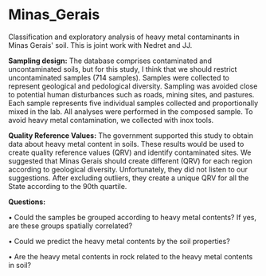 # Minas_Gerais
Classification and exploratory analysis of heavy metal contaminants in Minas Gerais' soil. This is joint work with Nedret and JJ.

<b>Sampling design:</b>
The database comprises contaminated and uncontaminated soils, but for this study, I think that we should restrict uncontaminated samples (714 samples). Samples were collected to represent geological and pedological diversity. Sampling was avoided close to potential human disturbances such as roads, mining sites, and pastures. Each sample represents five individual samples collected and proportionally mixed in the lab. All analyses were performed in the composed sample. To avoid heavy metal contamination, we collected with inox tools.

<b>Quality Reference Values:</b>
The government supported this study to obtain data about heavy metal content in soils. These results would be used to create quality reference values (QRV) and identify contaminated sites. We suggested that Minas Gerais should create different (QRV) for each region according to geological diversity. Unfortunately, they did not listen to our suggestions. After excluding outliers, they create a unique QRV for all the State according to the 90th quartile.

<b>Questions:</b>

•	Could the samples be grouped according to heavy metal contents? If yes, are these groups spatially correlated?

•	Could we predict the heavy metal contents by the soil properties?

•	Are the heavy metal contents in rock related to the heavy metal contents in soil?


